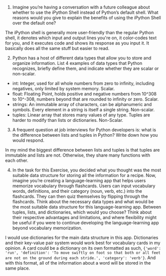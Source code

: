 1.	Imagine you’re having a conversation with a future colleague about whether to use the iPython Shell instead of Python’s default shell. What reasons would you give to explain the benefits of using the iPython Shell over the default one?

The iPython shell is generally more user-friendly than the regular Python shell, it denotes which input and output lines you're on, it color-codes text for you, and it executes code and shows its response as you input it. It basically does all the same stuff but easier to read.

2.	Python has a host of different data types that allow you to store and organize information. List 4 examples of data types that Python recognizes, briefly define them, and indicate whether they are scalar or non-scalar.

 - int: Integer, used for all whole numbers from zero to infinity, including negatives, only limited by system memory. Scalar.
 - float: Floating Point, holds positive and negative numbers from 10^308 to 10^-308, numbers beyond that are rounded to infinity or zero. Scalar.
 - strings: An immutable array of characters, can be alphanumeric and symbols. Every element in a string is itself a single string. Non-scalar. 
 - tuples: Linear array that stores many values of any type. Tuples are harder to modify than lists or dictionaries. Non-Scalar.

3.	A frequent question at job interviews for Python developers is: what is the difference between lists and tuples in Python? Write down how you would respond.

In my mind the biggest difference between lists and tuples is that tuples are immutable and lists are not. Otherwise, they share many functions with each other.

4.	In the task for this Exercise, you decided what you thought was the most suitable data structure for storing all the information for a recipe. Now, imagine you’re creating a language-learning app that helps users memorize vocabulary through flashcards. Users can input vocabulary words, definitions, and their category (noun, verb, etc.) into the flashcards. They can then quiz themselves by flipping through the flashcards. Think about the necessary data types and what would be the most suitable data structure for this language-learning app. Between tuples, lists, and dictionaries, which would you choose? Think about their respective advantages and limitations, and where flexibility might be useful if you were to continue developing the language-learning app beyond vocabulary memorization. 

I would use dictionaries for the main data structure in this app. Dictionaries and their key-value pair system would work best for vocabulary cards in my opinion. A card could be a dictionary on its own formatted as such, 
```{'word': 'run', 'definition': 'To move swiftly on foot so that both or all feet are not on the ground during each stride.', 'category': 'verb'}```.
And with this format, all of the information about a word will be stored in the same place.
